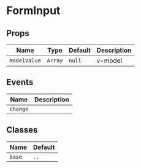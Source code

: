 # FormInput

## Props

| Name         | Type    | Default | Description |
| ------------ | ------- | ------- | ----------- |
| `modelValue` | `Array` | `null`  | v-model     |

## Events

| Name     | Description |
| -------- | ----------- |
| `change` |             |

## Classes

| Name   | Default |
| ------ | ------- |
| `base` | `..`    |
